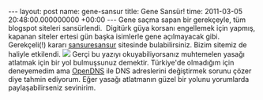 --- layout: post name: gene-sansur title: Gene Sansür! time: 2011-03-05 20:48:00.000000000 +00:00 ---
Gene saçma sapan bir gerekçeyle, tüm blogspot siteleri sansürlendi.  Digitürk güya korsanı engellemek için yapmış, kapanan siteler ertesi gün başka isimlerle gene açılmayacak gibi. Gerekçeli(!) kararı [sansuresansur](http://sansuresansur.blogspot.com/) sitesinde bulabilirsiniz. Bizim sitemiz de haliyle etkilendi.
[![](https://lh4.googleusercontent.com/-mOe7MBcFIbI/TXKfMaWQtAI/AAAAAAAAA04/B5o_9WyDgwU/s1600/5487962733_bd6c4f1aa7_m.jpg)](https://lh4.googleusercontent.com/-mOe7MBcFIbI/TXKfMaWQtAI/AAAAAAAAA04/B5o_9WyDgwU/s1600/5487962733_bd6c4f1aa7_m.jpg)
Gerçi bu yazıyı okuyabiliyorsanız muhtemelen yasağı atlatmak için bir yol bulmuşsunuz demektir. Türkiye'de olmadığım için deneyemedim ama [OpenDNS](http://www.opendns.com/) ile DNS adreslerini değiştirmek sorunu çözer diye tahmin ediyorum. Eğer yasağı atlatmanın güzel bir yolunu yorumlarda paylaşabilirseniz sevinirim.

